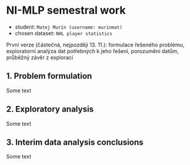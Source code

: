 # NI-MLP semestral work
- student: `Matej Murín (username: murinmat)`
- chosen dataset: `NHL player statistics`

První verze (částečná, nejpozději 13. 11.): formulace řešeného problému, exploratorní analýza dat potřebných k jeho řešení, porozumění datům, průběžný závěr z explorací

## 1. Problem formulation
Some text

## 2. Exploratory analysis
Some text

## 3. Interim data analysis conclusions
Some text
